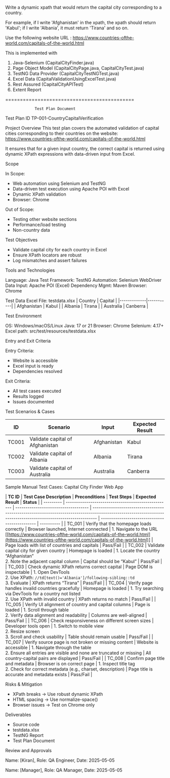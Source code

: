Write a dynamic xpath that would return the capital city corresponding to a country.

For example, if I write 'Afghanistan' in the xpath, the xpath should return 'Kabul';
if I write 'Albania', it must return 'Tirana' and so on. 

Use the following website URL :
https://www.countries-ofthe-world.com/capitals-of-the-world.html

This is implemented with 

1. Java-Selenium (CapitalCityFinder.java)
2. Page Object Model (CapitalCityPage.java, CapitalCityTest.java)
3. TestNG Data Provider (CapitalCityTestNGTest.java)
4. Excel Data (CapitalValidationUsingExcelTest.java)
5. Rest Assured (CapitalCityAPITest)
6. Extent Report

============================================

                 Test Plan Document


Test Plan ID
TP-001-CountryCapitalVerification

Project Overview
This test plan covers the automated validation of capital cities corresponding to their countries on the website:
https://www.countries-ofthe-world.com/capitals-of-the-world.html

It ensures that for a given input country, the correct capital is returned using dynamic XPath expressions with data-driven input from Excel.

Scope

In Scope:
- Web automation using Selenium and TestNG
- Data-driven test execution using Apache POI with Excel
- Dynamic XPath validation
- Browser: Chrome
  
Out of Scope:
- Testing other website sections
- Performance/load testing
- Non-country data
  
Test Objectives
- Validate capital city for each country in Excel
- Ensure XPath locators are robust
- Log mismatches and assert failures
  
Tools and Technologies

Language: Java
Test Framework: TestNG
Automation: Selenium WebDriver
Data Input: Apache POI (Excel)
Dependency Mgmt: Maven
Browser: Chrome

Test Data
Excel File: testdata.xlsx
| Country     | Capital   |
|-------------|-----------|
| Afghanistan | Kabul     |
| Albania     | Tirana    |
| Australia   | Canberra  |

Test Environment

OS: Windows/macOS/Linux
Java: 17 or 21
Browser: Chrome
Selenium: 4.17+
Excel path: src/test/resources/testdata.xlsx

Entry and Exit Criteria

Entry Criteria:
- Website is accessible
- Excel input is ready
- Dependencies resolved
  
Exit Criteria:
- All test cases executed
- Results logged
- Issues documented
  
Test Scenarios & Cases

| ID    | Scenario                         | Input        | Expected Result  |
|-------|----------------------------------|--------------|------------------|
| TC001 | Validate capital of Afghanistan  | Afghanistan  | Kabul            |
| TC002 | Validate capital of Albania      | Albania      | Tirana           |
| TC003 | Validate capital of Australia    | Australia    | Canberra         |

Sample Manual Test Cases: Capital City Finder Web App

| **TC ID** | **Test Case Description**                           | **Preconditions**                    | **Test Steps** | **Expected Result**                            | **Status** |                                                                                                                                                                                              | --------- | --------------------------------------------------- | ------------------------------------ | -------------------------------------------------------------------------------------------------------------------------------------------------------------- | ---------------------------------------------- | ---------- |
| TC\_001   | Verify that the homepage loads correctly            | Browser launched, Internet connected | 1. Navigate to the URL \[[https://www.countries-ofthe-world.com/capitals-of-the-world.html](https://www.countries-ofthe-world.com/capitals-of-the-world.html)] | Page loads with list of countries and capitals | Pass/Fail  |
| TC\_002   | Validate capital city for given country             | Homepage is loaded                   | 1. Locate the country “Afghanistan”<br>2. Note the adjacent capital column                                                                                     | Capital should be “Kabul”                      | Pass/Fail  |
| TC\_003   | Check dynamic XPath returns correct capital         | Page DOM is inspectable              | 1. Open DevTools<br>2. Use XPath: `//td[text()='Albania']/following-sibling::td`<br>3. Evaluate                                                                | XPath returns “Tirana”                         | Pass/Fail  |
| TC\_004   | Verify page handles invalid countries gracefully    | Homepage is loaded                   | 1. Try searching via DevTools for a country not listed<br>2. Use XPath with invalid country                                                                    | XPath returns no match                         | Pass/Fail  |
| TC\_005   | Verify UI alignment of country and capital columns  | Page is loaded                       | 1. Scroll through table<br>2. Verify data alignment and readability                                                                                            | Columns are well-aligned                       | Pass/Fail  |
| TC\_006   | Check responsiveness on different screen sizes      | Developer tools open                 | 1. Switch to mobile view<br>2. Resize screen<br>3. Scroll and check usability                                                                                  | Table should remain usable                     | Pass/Fail  |
| TC\_007   | Verify source page is not broken or missing content | Website is accessible                | 1. Navigate through the table<br>2. Ensure all entries are visible and none are truncated or missing                                                           | All country-capital pairs are displayed        | Pass/Fail  |
| TC\_008   | Confirm page title and metadata                     | Browser is on correct page           | 1. Inspect title tag<br>2. Check for correct metadata (e.g., charset, description)                                                                             | Page title is accurate and metadata exists     | Pass/Fail  |




Risks & Mitigation
- XPath breaks -> Use robust dynamic XPath
- HTML spacing -> Use normalize-space()
- Browser issues -> Test on Chrome only
  
Deliverables
- Source code
- testdata.xlsx
- TestNG Report
- Test Plan Document
  
Review and Approvals

Name: [Kiran], Role: QA Engineer, Date: 2025-05-05

Name: [Manager], Role: QA Manager,    Date: 2025-05-05


